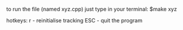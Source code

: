 to run the file (named xyz.cpp) just type in your terminal:
$make xyz

hotkeys:
r - reinitialise tracking
ESC - quit the program
